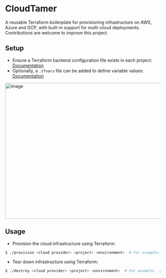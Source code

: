 # CloudTamer
A reusable Terraform boilerplate for provisioning infrastructure on AWS, Azure and GCP, with built-in support for multi-cloud deployments. Contributions are welcome to improve this project.

## Setup
* Ensure a Terraform backend configuration file exists in each project: [Documentation](https://developer.hashicorp.com/terraform/language/backend)  
* Optionally, a `.tfvars` file can be added to define variable values: [Documentation](https://developer.hashicorp.com/terraform/language/values/variables)

<img width="1103" height="440" alt="image" src="https://github.com/user-attachments/assets/5186200a-15ba-4fe2-b71d-e09c8132078f" />

## Usage
* Provision the cloud infrastructure using Terraform:
```bash
$ ./provision <cloud provider> <project> <environment>  # For example: ./provision aws vm-db dev 
```
* Tear down infrastructure using Terraform:
```bash
$ ./destroy <cloud provider> <project> <environment>  # For example: ./destroy aws vm-db dev 
```
